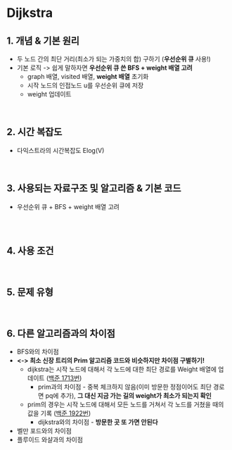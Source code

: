 # Dijkstra

## 1. 개념 & 기본 원리 

- 두 노드 간의 최단 거리(최소가 되는 가중치의 합) 구하기 (**우선순위 큐** 사용!)
- 기본 로직 -> 쉽게 말하자면 **우선순위 큐 쓴 BFS + weight 배열 고려**
  - graph 배열, visited 배열, **weight 배열** 초기화
  - 시작 노드의 인접노드 u를 우선순위 큐에 저장
  - weight 업데이트 
<br>

## 2. 시간 복잡도 
- 다익스트라의 시간복잡도 Elog(V)

<br>

## 3. 사용되는 자료구조 및 알고리즘  & 기본 코드
- 우선순위 큐 + BFS + weight 배열 고려

```python


```


<br>

## 4. 사용 조건


<br>

## 5. 문제 유형 

<br>

## 6. 다른 알고리즘과의 차이점 
- BFS와의 차이점 
- **<-> 최소 신장 트리의 Prim 알고리즘 코드와 비슷하지만 차이점 구별하기!**
  - dijkstra는 시작 노드에 대해서 각 노드에 대한 최단 경로를 Weight 배열에 업데이트 ([백준 1713번](https://github.com/AAISSJ/AlgorithmStudy/blob/main/2024/Data%20Structure/Tree%26Graph/Short%20Cut/Dijkstra/1753.py))
    -  prim과의 차이점 - 중복 체크하지 않음(이미 방문한 정점이어도 최단 경로면 pq에 추가), **그 대신 지금 가는 길의 weight가 최소가 되는지 확인** 
  - prim의 경우는 시작 노드에 대해서 모든 노드를 거쳐서 각 노드를 거쳤을 때의 값을 기록 ([백준 1922번](https://github.com/AAISSJ/AlgorithmStudy/blob/main/2024/Data%20Structure/Tree%26Graph/Minimum%20Spanning%20Tree/Prim/1922.py))
    - dijkstra와의 차이점 - **방문한 곳 또 가면 안된다**
- 벨만 포드와의 차이점
- 플루이드 와샬과의 차이점

  
